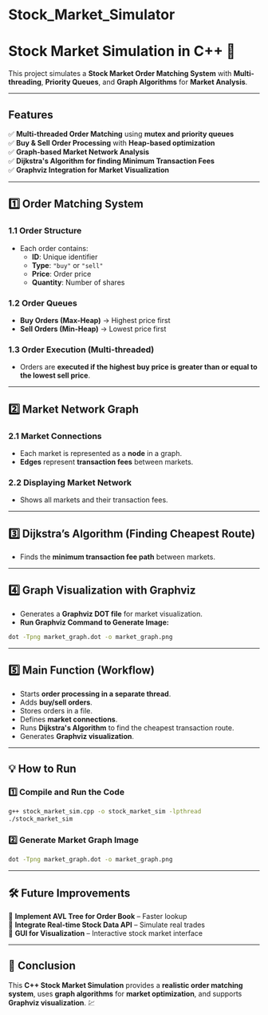 # Stock_Market_Simulator

# **Stock Market Simulation in C++** 🚀

This project simulates a **Stock Market Order Matching System** with **Multi-threading**, **Priority Queues**, and **Graph Algorithms** for **Market Analysis**.

---

## **Features**
✅ **Multi-threaded Order Matching** using **mutex and priority queues**  
✅ **Buy & Sell Order Processing** with **Heap-based optimization**  
✅ **Graph-based Market Network Analysis**  
✅ **Dijkstra's Algorithm for finding Minimum Transaction Fees**  
✅ **Graphviz Integration for Market Visualization**  

---

## **1️⃣ Order Matching System**
### **1.1 Order Structure**
- Each order contains:
  - **ID**: Unique identifier
  - **Type**: `"buy"` or `"sell"`
  - **Price**: Order price
  - **Quantity**: Number of shares

### **1.2 Order Queues**
- **Buy Orders (Max-Heap)** → Highest price first
- **Sell Orders (Min-Heap)** → Lowest price first

### **1.3 Order Execution (Multi-threaded)**
- Orders are **executed if the highest buy price is greater than or equal to the lowest sell price**.

---

## **2️⃣ Market Network Graph**
### **2.1 Market Connections**
- Each market is represented as a **node** in a graph.
- **Edges** represent **transaction fees** between markets.

### **2.2 Displaying Market Network**
- Shows all markets and their transaction fees.

---

## **3️⃣ Dijkstra’s Algorithm (Finding Cheapest Route)**
- Finds the **minimum transaction fee path** between markets.

---

## **4️⃣ Graph Visualization with Graphviz**
- Generates a **Graphviz DOT file** for market visualization.
- **Run Graphviz Command to Generate Image:**
```bash
dot -Tpng market_graph.dot -o market_graph.png
```

---

## **5️⃣ Main Function (Workflow)**
- Starts **order processing in a separate thread**.
- Adds **buy/sell orders**.
- Stores orders in a file.
- Defines **market connections**.
- Runs **Dijkstra's Algorithm** to find the cheapest transaction route.
- Generates **Graphviz visualization**.

---

## **💡 How to Run**
### **1️⃣ Compile and Run the Code**
```bash
g++ stock_market_sim.cpp -o stock_market_sim -lpthread
./stock_market_sim
```

### **2️⃣ Generate Market Graph Image**
```bash
dot -Tpng market_graph.dot -o market_graph.png
```

---

## **🛠️ Future Improvements**
🚀 **Implement AVL Tree for Order Book** – Faster lookup  
🚀 **Integrate Real-time Stock Data API** – Simulate real trades  
🚀 **GUI for Visualization** – Interactive stock market interface  

---

## **🐝 Conclusion**
This **C++ Stock Market Simulation** provides a **realistic order matching system**, uses **graph algorithms** for **market optimization**, and supports **Graphviz visualization**. 💹

